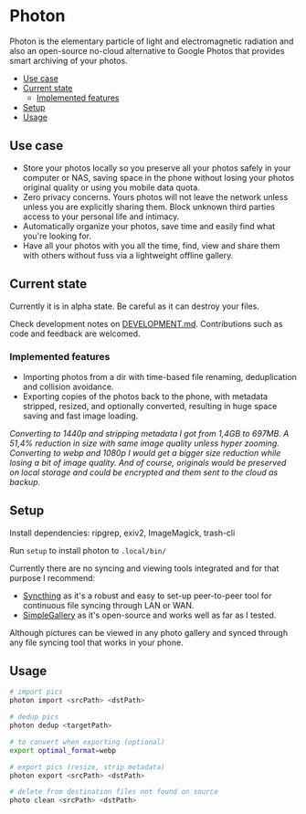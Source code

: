 # Photon 

Photon is the elementary particle of light and electromagnetic radiation and also an open-source no-cloud alternative to Google Photos that provides smart archiving of your photos.

<!-- TOC GFM -->

* [Use case](#use-case)
* [Current state](#current-state)
  * [Implemented features](#implemented-features)
* [Setup](#setup)
* [Usage](#usage)

<!-- /TOC -->

## Use case
- Store your photos locally so you preserve all your photos safely in your computer or NAS, saving space in the phone without losing your photos original quality or using you mobile data quota.
- Zero privacy concerns. Yours photos will not leave the network unless unless you are explicitly sharing them. Block unknown third parties access to your personal life and intimacy. 
- Automatically organize your photos, save time and easily find what you're looking for.
- Have all your photos with you all the time, find, view and share them with others without fuss via a lightweight offline gallery. 

## Current state
Currently it is in alpha state. Be careful as it can destroy your files.

Check development notes on [DEVELOPMENT.md](https://github.com/lbcnz/photon/blob/main/DEVELOPMENT.md). Contributions such as code and feedback are welcomed.

### Implemented features
- Importing photos from a dir with time-based file renaming, deduplication and collision avoidance.
- Exporting copies of the photos back to the phone, with metadata stripped, resized, and optionally converted, resulting in huge space saving and fast image loading.

*Converting to 1440p and stripping metadata I got from 1,4GB to 697MB. A 51,4% reduction in size with same image quality unless hyper zooming. Converting to webp and 1080p I would get a bigger size reduction while losing a bit of image quality. And of course, originals would be preserved on local storage and could be encrypted and them sent to the cloud as backup.*

## Setup
Install dependencies: ripgrep, exiv2, ImageMagick, trash-cli

Run `setup` to install photon to `.local/bin/`

Currently there are no syncing and viewing tools integrated and for that purpose I recommend:

- [Syncthing](https://github.com/syncthing/syncthing) as it's a robust and easy to set-up peer-to-peer tool for continuous file syncing through LAN or WAN.
- [SimpleGallery](https://github.com/SimpleMobileTools/Simple-Gallery) as it's open-source and works well as far as I tested.

Although pictures can be viewed in any photo gallery and synced through any file syncing tool that works in your phone.

## Usage
```sh
# import pics 
photon import <srcPath> <dstPath>

# dedup pics
photon dedup <targetPath>

# to convert when exporting (optional)
export optimal_format=webp

# export pics (resize, strip metadata)
photon export <srcPath> <dstPath>

# delete from destination files not found on source
photo clean <srcPath> <dstPath>
```
